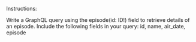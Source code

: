 Instructions:

Write a GraphQL query using the episode(id: ID!) field to retrieve details of an episode.
Include the following fields in your query: id, name, air_date, episode